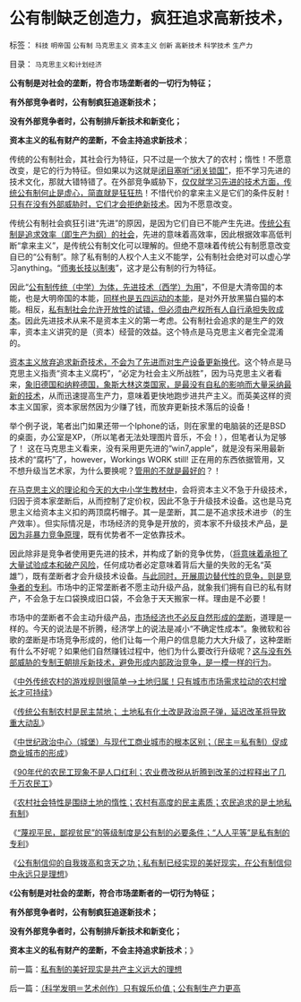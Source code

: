 # 公有制缺乏创造力，疯狂追求高新技术，

标签： `科技` `明帝国` `公有制` `马克思主义` `资本主义` `创新` `高新技术` `科学技术` `生产力` 

目录： `马克思主义和计划经济`

**公有制是对社会的垄断，符合市场垄断者的一切行为特征；**

**有外部竞争者时，公有制疯狂追逐新技术；**

**没有外部竞争者时，公有制排斥新技术和新变化；**

**资本主义的私有财产的垄断，不会主持追求新技术**；

传统的公有制社会，其社会行为特征，只不过是一个放大了的农村；惰性！不愿意改变，是它的行为特征。但如果以为这就是[闭目塞听“闭关锁国”](../../../2009/12/25/自力更生国防建设是小农意识历史经验.md)，拒不学习先进的技术文化，那就大错特错了。在外部竞争威胁下，[仅仅就学习先进的技术方面，传统公有制何止是虚心，简直就是狂狂热](../../../2009/2/18/进口技术设备的用处就是腐败.md)！不惜代价的拿来主义是它们的条件反射！[只有在没有外部威胁时，它们才会拒绝新技术](../../../2010/5/26/古埃及社会对技术排斥似中国印度.md)。因为不愿意改变。

传统公有制社会疯狂引进“先进”的原因，是因为它们自已不能产生先进。[传统公有制是追求效率（即生产为纲）的社会](../../../2010/10/31/奴隶制比自由社会更有生产效率.md)，先进的意味着高效率，因此根据效率高低判断“拿来主义”，是传统公有制文化可以理解的。但绝不意味着传统公有制愿意改变自已的“公有制”。除了私有制的人权个人主义不能学，公有制社会绝对可以虚心学习anything。“[师夷长技以制夷](../../../2011/1/9/“好战而不能战”的“傻逼霸权主义”.md)”，这才是公有制的行为特征。

因此“[公有制传统（中学）为体，先进技术（西学）为用](../../../2010/6/24/中国哲学家泛滥成灾的原因.md)”，不但是大清帝国的本能，也是大明帝国的本能，[同样也是五四运动的本能](../../../2011/1/23/五四愚昧精神和中世纪道德法庭.md)，是对外开放黑猫白猫的本能。相反，[私有制社会允许开放性的试错，但必须由产权所有人自行承担失败成本](../../../2009/11/28/人类科学探索历程的经济学视角.md)。因此先进技术从来不是资本主义的第一考虑。公有制社会追求的是生产的效率，资本主义讲究的是（资本）经营的效益。这个特点是马克思主义者完全混淆的。

[资本主义放弃追求新奇技术，不会为了先进而对生产设备更新换代](../../../2010/6/15/技术发明是人类社会的成本；马克思主义完胜基督教文化.md)。这个特点是马克思主义指责“资本主义腐朽”，“必定为社会主义所战胜”，因为马克思主义者看来，[象旧德国和纳粹德国，象斯大林这类国家，是最没有自私的影响而大量采纳最新的技术](../../../2011/2/21/中国与西方的经济水平只相差一百年.md)，从而迅速提高生产力，意味着更快地跑步进共产主义。而英美这样的资本主义国家，资本家居然因为少赚了钱，而放弃更新技术落后的设备！

举个例子说，笔者出门如果还带一个Iphone的话，则在家里的电脑装的还是BSD的桌面，办公室是XP，（所以笔者无法处理图片音乐，不会！），但笔者认为足够了！
这在马克思主义看来，没有采用更先进的“win7,apple”，就是没有采用最新技术的“腐朽”了，however，Workings
WORK still! 正在用的东西依据管用，又不想升级当艺术家，为什么要换呢？[管用的不就是最好的](../../../2009/7/28/美国资产阶级实用主义反动哲学.md)？！

[在马克思主义的理论和今天的大中小学生教材中](../../../2010/6/14/科学技术发明是第一自杀推动力.md)，会将资本主义不急于升级技术，归因于资本家垄断后，从而控制了定价权，因此不急于升级技术设备。这也是马克思主义给资本主义扣的两顶腐朽帽子。其一是垄断，其二是不追求技术进步（的生产效率）。但实际情况是，市场经济的竞争是开放的，资本家不升级技术产品，[是因为非暴力竞争原理](../../../2011/9/17/非暴力竞争原理；没有垄断就没有私有制.md)，既有优势者不一定依靠技术。

因此除非是竞争者使用更先进的技术，并构成了新的竞争优势，（[将意味着承担了大量试验成本和破产风险](../../../2009/11/30/保守主义和激进政策在不确定性定律中的现实含义.md)，任何成功者必定意味着背后大量的失败的无名“英雄”），既有垄断者才会升级技术设备。[与此同时，开展周边替代性的竞争，则是竞争者的专利](../../../2009/2/17/有内需没垄断就会有先进技术.md)。市场中的正常垄断者不愿主动升级产品，就象我们拥有自已的私有财产，不会急于左口袋换成旧口袋，不会急于天天搬家一样。理由是不必要！

市场中的垄断者不会主动升级产品，[市场经济也不必反自然形成的垄断](../../../2010/11/4/市场的垄断基础将自然消失，反垄断的恶劣后果.md)，道理是一样的。今天的说法是不折腾，经济学上的说法是减小“不确定性成本”。象微软和谷歌的垄断是市场竞争形成的，他们让每一个用户的信息能力大大升级了，这种垄断有什么不好呢？如果他们自然赚钱过程中，他们为什么要改行升级呢？[这与没有外部威胁的专制王朝排斥新技术，避免形成内部政治竞争，是一模一样的行为](../../../2009/3/23/宋明清皇权官僚等级制度对民营工商技术积极因素抵制.md)。

《[中外传统农村的游戏规则很简单——>土地归属！只有城市市场需求拉动的农村增长才可持续](../../../2011/11/17/中外传统农村的革命游戏规则.md)》

《[传统公有制农村是民主禁地；
土地私有化土改是政治原子弹，延迟改革将导致重大动乱](../../../2011/11/18/延误农村土地私有化改革，将酝酿重大动乱.md)》

《[中世纪政治中心（城堡）与现代工商业城市的根本区别；（民主＝私有制）促成商业城市的形成](../../../2011/11/18/城堡不是城市；民主必须从城市私有制开始.md)》

《[90年代的农民工现象不是人口红利；农业费改税从折腾到改革的过程释出了几千万农民工](../../../2011/11/18/农民工不因人口红利，农业费改税过程关系重大.md)》

《[农村社会特性是围绕土地的惰性；农村有高度的民主素质；农民追求的是土地私有制](../../../2011/11/18/农村的社会特性是围绕土地的惰性.md)》

《[“蔑视平民，鄙视贫民”的等级制度是公有制的必要条件；“人人平等”是私有制的专利](../../../2011/11/19/“人人平等”是私有制的专利.md)》

《[公有制信仰的自我拨高和贪天之功；私有制已经实现的美好现实，在公有制信仰中永远只是理想](../../../2011/11/19/私有制的美好现实是共产主义远大的理想.md)》

《**公有制是对社会的垄断，符合市场垄断者的一切行为特征；**

**有外部竞争者时，公有制疯狂追逐新技术；**

**没有外部竞争者时，公有制排斥新技术和新变化；**

**资本主义的私有财产的垄断，不会主持追求新技术**；》

前一篇：[私有制的美好现实是共产主义远大的理想](../../../2011/11/19/私有制的美好现实是共产主义远大的理想.md)

后一篇：[（科学发明＝艺术创作）只有娱乐价值；公有制生产力更高](../../../2011/11/19/（科学发明＝艺术创作）只有娱乐价值；公有制生产力更高.md)